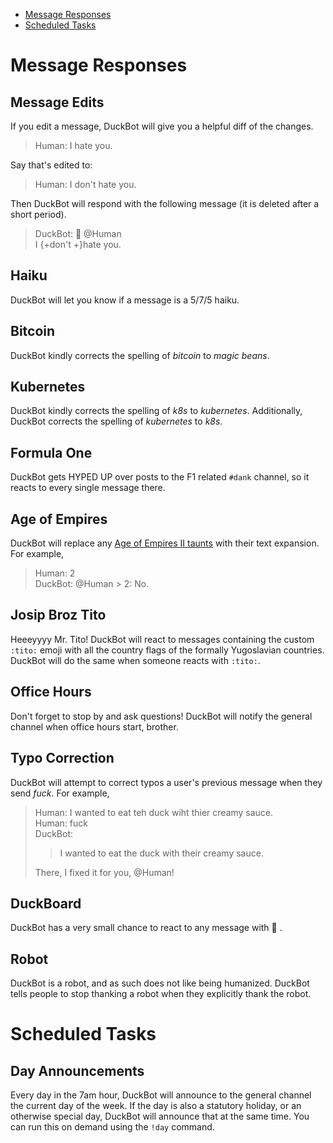 - [Message Responses](#message-responses)
- [Scheduled Tasks](#scheduled-tasks)

# Message Responses

## Message Edits

If you edit a message, DuckBot will give you a helpful diff of the changes.

> Human: I hate you.

Say that's edited to:

> Human: I don't hate you.

Then DuckBot will respond with the following message (it is deleted after a short period).

> DuckBot: :eyes: @Human\
> I {+don't +}hate you.

## Haiku

DuckBot will let you know if a message is a 5/7/5 haiku.

## Bitcoin

DuckBot kindly corrects the spelling of _bitcoin_ to _magic beans_.

## Kubernetes

DuckBot kindly corrects the spelling of _k8s_ to _kubernetes_. Additionally, DuckBot corrects the spelling of _kubernetes_ to _k8s_.

## Formula One

DuckBot gets HYPED UP over posts to the F1 related `#dank` channel, so it reacts to every single message there.

## Age of Empires

DuckBot will replace any [Age of Empires II taunts](https://ageofempires.fandom.com/wiki/Taunts#Full_list_of_taunts) with their text expansion. For example,

> Human: 2\
> DuckBot: @Human > 2: No.

## Josip Broz Tito

Heeeyyyy Mr. Tito! DuckBot will react to messages containing the custom `:tito:` emoji with all the country flags of the formally Yugoslavian countries. DuckBot will do the same when someone reacts with `:tito:`.

## Office Hours

Don't forget to stop by and ask questions! DuckBot will notify the general channel when office hours start, brother.

## Typo Correction

DuckBot will attempt to correct typos a user's previous message when they send _fuck_. For example,

> Human: I wanted to eat teh duck wiht thier creamy sauce.\
> Human: fuck\
> DuckBot:
>
> > I wanted to eat the duck with their creamy sauce.
>
> There, I fixed it for you, @Human!

## DuckBoard

DuckBot has a very small chance to react to any message with 🦆 .

## Robot

DuckBot is a robot, and as such does not like being humanized. DuckBot tells people to stop thanking a robot when they explicitly thank the robot.

# Scheduled Tasks

## Day Announcements

Every day in the 7am hour, DuckBot will announce to the general channel the current day of the week. If the day is also a statutory holiday, or an otherwise special day, DuckBot will announce that at the same time. You can run this on demand using the `!day` command.
